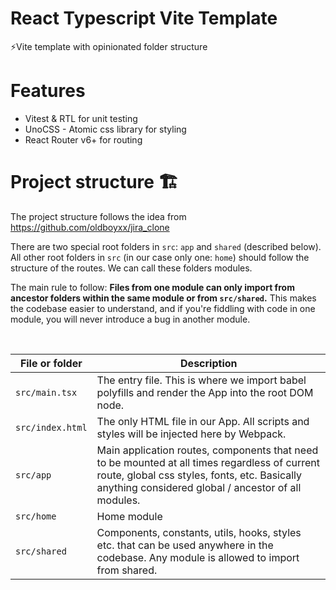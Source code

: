 # React Typescript Vite Template
⚡Vite template with opinionated folder structure

# Features
- Vitest & RTL for unit testing
- UnoCSS - Atomic css library for styling
- React Router v6+ for routing

# Project structure 🏗

The project structure follows the idea from https://github.com/oldboyxx/jira_clone

There are two special root folders in `src`: `app` and `shared` (described below). All other root folders in `src` (in our case only one: `home`) should follow the structure of the routes. We can call these folders modules.

The main rule to follow: **Files from one module can only import from ancestor folders within the same module or from `src/shared`.** This makes the codebase easier to understand, and if you're fiddling with code in one module, you will never introduce a bug in another module.

<br>

| File or folder   | Description                                                                                                                                                                                          |
| ---------------- | ---------------------------------------------------------------------------------------------------------------------------------------------------------------------------------------------------- |
| `src/main.tsx`  | The entry file. This is where we import babel polyfills and render the App into the root DOM node.                                                                                                   |
| `src/index.html` | The only HTML file in our App. All scripts and styles will be injected here by Webpack.                                                                                                              |
| `src/app`        | Main application routes, components that need to be mounted at all times regardless of current route, global css styles, fonts, etc. Basically anything considered global / ancestor of all modules. |                                                                                                                                                                  
| `src/home`       | Home module     |                                                                                                                                                                    
| `src/shared`     | Components, constants, utils, hooks, styles etc. that can be used anywhere in the codebase. Any module is allowed to import from shared. |
